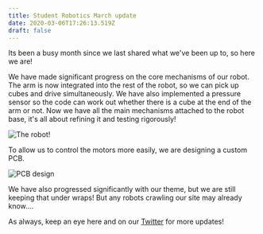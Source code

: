 ```yaml
---
title: Student Robotics March update
date: 2020-03-06T17:26:13.519Z
draft: false
---
```

Its been a busy month since we last shared what we've been up to, so here we are!

We have made significant progress on the core mechanisms of our robot. The arm is now integrated into the rest of the robot, so we can pick up cubes and drive simultaneously. We have also implemented a pressure sensor so the code can work out whether there is a cube at the end of the arm or not. Now we have all the main mechanisms attached to the robot base, it's all about refining it and testing rigorously!

![The robot!](/gallery/images/2020_12.jpg "The robot!")

To allow us to control the motors more easily, we are designing a custom PCB.

![PCB design](/gallery/images/pcb.jpg "Busy designing a PCB!")

We have also progressed significantly with our theme, but we are still keeping that under wraps! But any robots crawling our site may already know....

As always, keep an eye here and on our [Twitter](https://twitter.com/HR_Robotics) for more updates!